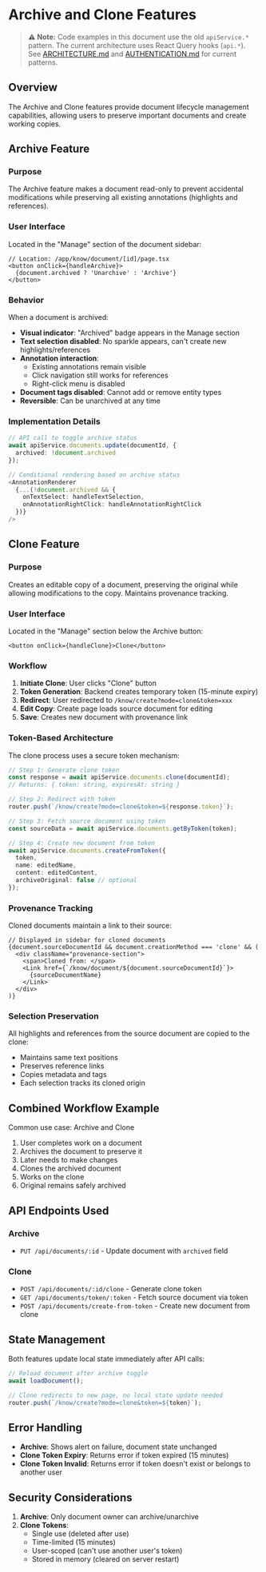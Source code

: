 # Archive and Clone Features

> **⚠️ Note:** Code examples in this document use the old `apiService.*` pattern. The current architecture uses React Query hooks (`api.*`). See [ARCHITECTURE.md](./ARCHITECTURE.md) and [AUTHENTICATION.md](./AUTHENTICATION.md) for current patterns.

## Overview

The Archive and Clone features provide document lifecycle management capabilities, allowing users to preserve important documents and create working copies.

## Archive Feature

### Purpose
The Archive feature makes a document read-only to prevent accidental modifications while preserving all existing annotations (highlights and references).

### User Interface

Located in the "Manage" section of the document sidebar:

```tsx
// Location: /app/know/document/[id]/page.tsx
<button onClick={handleArchive}>
  {document.archived ? 'Unarchive' : 'Archive'}
</button>
```

### Behavior

When a document is archived:
- **Visual indicator**: "Archived" badge appears in the Manage section
- **Text selection disabled**: No sparkle appears, can't create new highlights/references
- **Annotation interaction**: 
  - Existing annotations remain visible
  - Click navigation still works for references
  - Right-click menu is disabled
- **Document tags disabled**: Cannot add or remove entity types
- **Reversible**: Can be unarchived at any time

### Implementation Details

```typescript
// API call to toggle archive status
await apiService.documents.update(documentId, {
  archived: !document.archived
});

// Conditional rendering based on archive status
<AnnotationRenderer
  {...(!document.archived && { 
    onTextSelect: handleTextSelection,
    onAnnotationRightClick: handleAnnotationRightClick
  })}
/>
```

## Clone Feature

### Purpose
Creates an editable copy of a document, preserving the original while allowing modifications to the copy. Maintains provenance tracking.

### User Interface

Located in the "Manage" section below the Archive button:

```tsx
<button onClick={handleClone}>Clone</button>
```

### Workflow

1. **Initiate Clone**: User clicks "Clone" button
2. **Token Generation**: Backend creates temporary token (15-minute expiry)
3. **Redirect**: User redirected to `/know/create?mode=clone&token=xxx`
4. **Edit Copy**: Create page loads source document for editing
5. **Save**: Creates new document with provenance link

### Token-Based Architecture

The clone process uses a secure token mechanism:

```typescript
// Step 1: Generate clone token
const response = await apiService.documents.clone(documentId);
// Returns: { token: string, expiresAt: string }

// Step 2: Redirect with token
router.push(`/know/create?mode=clone&token=${response.token}`);

// Step 3: Fetch source document using token
const sourceData = await apiService.documents.getByToken(token);

// Step 4: Create new document from token
await apiService.documents.createFromToken({
  token,
  name: editedName,
  content: editedContent,
  archiveOriginal: false // optional
});
```

### Provenance Tracking

Cloned documents maintain a link to their source:

```tsx
// Displayed in sidebar for cloned documents
{document.sourceDocumentId && document.creationMethod === 'clone' && (
  <div className="provenance-section">
    <span>Cloned from: </span>
    <Link href={`/know/document/${document.sourceDocumentId}`}>
      {sourceDocumentName}
    </Link>
  </div>
)}
```

### Selection Preservation

All highlights and references from the source document are copied to the clone:
- Maintains same text positions
- Preserves reference links
- Copies metadata and tags
- Each selection tracks its cloned origin

## Combined Workflow Example

Common use case: Archive and Clone

1. User completes work on a document
2. Archives the document to preserve it
3. Later needs to make changes
4. Clones the archived document
5. Works on the clone
6. Original remains safely archived

## API Endpoints Used

### Archive
- `PUT /api/documents/:id` - Update document with `archived` field

### Clone
- `POST /api/documents/:id/clone` - Generate clone token
- `GET /api/documents/token/:token` - Fetch source document via token
- `POST /api/documents/create-from-token` - Create new document from clone

## State Management

Both features update local state immediately after API calls:

```typescript
// Reload document after archive toggle
await loadDocument();

// Clone redirects to new page, no local state update needed
router.push(`/know/create?mode=clone&token=${token}`);
```

## Error Handling

- **Archive**: Shows alert on failure, document state unchanged
- **Clone Token Expiry**: Returns error if token expired (15 minutes)
- **Clone Token Invalid**: Returns error if token doesn't exist or belongs to another user

## Security Considerations

1. **Archive**: Only document owner can archive/unarchive
2. **Clone Tokens**: 
   - Single use (deleted after use)
   - Time-limited (15 minutes)
   - User-scoped (can't use another user's token)
   - Stored in memory (cleared on server restart)